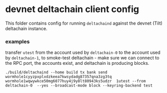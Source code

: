 # devnet deltachain client config

This folder contains config for running `deltachaind` against the devnet (Tilt) deltachain instance.

### examples

transfer `utest` from the account used by `deltachain-0` to the account used by `deltachain-1`, to smoke-test deltachain - make sure we can connect to the RPC port, the accounts exist, and deltachain is producing blocks.

    ./build/deltachaind --home build tx bank send wormhole1cyyzpxplxdzkeea7kwsydadg87357qna3zg3tq  wormhole1wqwywkce50mg6077huy4j9y8lt80943ks5udzr  1utest --from deltachain-0  --yes --broadcast-mode block --keyring-backend test
